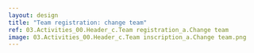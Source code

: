 ```yaml
---
layout: design
title: "Team registration: change team"
ref: 03.Activities_00.Header_c.Team registration_a.Change team
image: 03.Activities_00.Header_c.Team inscription_a.Change team.png
---
```

